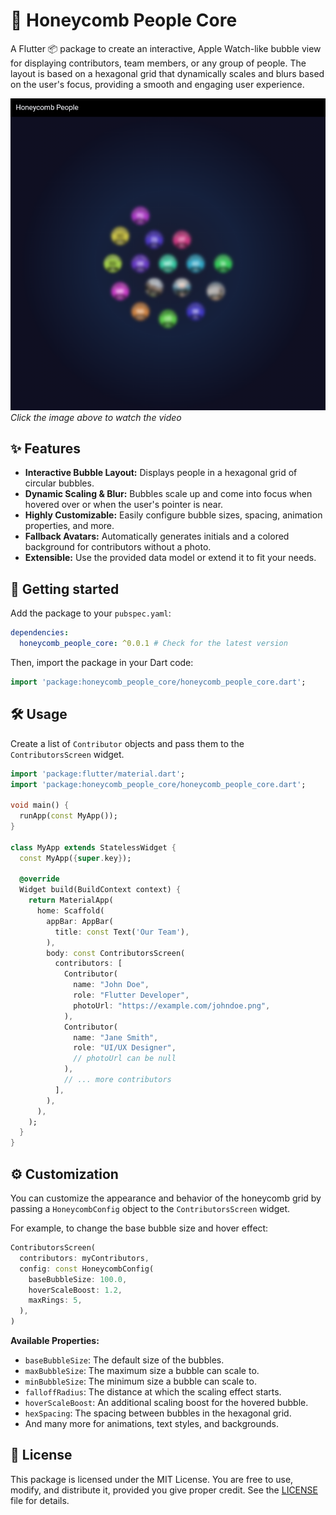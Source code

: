 # 🍯 Honeycomb People Core

A Flutter 📦 package to create an interactive, Apple Watch-like bubble view for displaying contributors, team members, or any group of people. The layout is based on a hexagonal grid that dynamically scales and blurs based on the user's focus, providing a smooth and engaging user experience.

[![Honeycomb People Video Preview](flutter_01.png)](screen.mp4)
*Click the image above to watch the video*

## ✨ Features

- **Interactive Bubble Layout:** Displays people in a hexagonal grid of circular bubbles.
- **Dynamic Scaling & Blur:** Bubbles scale up and come into focus when hovered over or when the user's pointer is near.
- **Highly Customizable:** Easily configure bubble sizes, spacing, animation properties, and more.
- **Fallback Avatars:** Automatically generates initials and a colored background for contributors without a photo.
- **Extensible:** Use the provided data model or extend it to fit your needs.

## 🚀 Getting started

Add the package to your `pubspec.yaml`:

```yaml
dependencies:
  honeycomb_people_core: ^0.0.1 # Check for the latest version
```

Then, import the package in your Dart code:

```dart
import 'package:honeycomb_people_core/honeycomb_people_core.dart';
```

## 🛠️ Usage

Create a list of `Contributor` objects and pass them to the `ContributorsScreen` widget.

```dart
import 'package:flutter/material.dart';
import 'package:honeycomb_people_core/honeycomb_people_core.dart';

void main() {
  runApp(const MyApp());
}

class MyApp extends StatelessWidget {
  const MyApp({super.key});

  @override
  Widget build(BuildContext context) {
    return MaterialApp(
      home: Scaffold(
        appBar: AppBar(
          title: const Text('Our Team'),
        ),
        body: const ContributorsScreen(
          contributors: [
            Contributor(
              name: "John Doe",
              role: "Flutter Developer",
              photoUrl: "https://example.com/johndoe.png",
            ),
            Contributor(
              name: "Jane Smith",
              role: "UI/UX Designer",
              // photoUrl can be null
            ),
            // ... more contributors
          ],
        ),
      ),
    );
  }
}
```

## ⚙️ Customization

You can customize the appearance and behavior of the honeycomb grid by passing a `HoneycombConfig` object to the `ContributorsScreen` widget.

For example, to change the base bubble size and hover effect:

```dart
ContributorsScreen(
  contributors: myContributors,
  config: const HoneycombConfig(
    baseBubbleSize: 100.0,
    hoverScaleBoost: 1.2,
    maxRings: 5,
  ),
)
```

**Available Properties:**

- `baseBubbleSize`: The default size of the bubbles.
- `maxBubbleSize`: The maximum size a bubble can scale to.
- `minBubbleSize`: The minimum size a bubble can scale to.
- `falloffRadius`: The distance at which the scaling effect starts.
- `hoverScaleBoost`: An additional scaling boost for the hovered bubble.
- `hexSpacing`: The spacing between bubbles in the hexagonal grid.
- And many more for animations, text styles, and backgrounds.

## 📄 License

This package is licensed under the MIT License. You are free to use, modify, and distribute it, provided you give proper credit. See the [LICENSE](LICENSE) file for details.